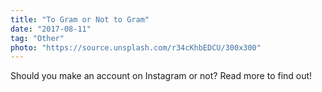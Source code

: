 ```yaml
---
title: "To Gram or Not to Gram"
date: "2017-08-11"
tag: "Other"
photo: "https://source.unsplash.com/r34cKhbEDCU/300x300"
---
```


Should you make an account on Instagram or not? Read more to find out!

